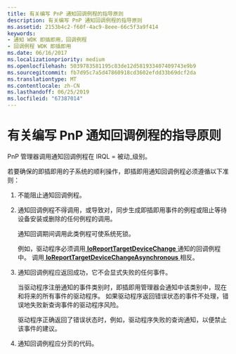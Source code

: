 ```yaml
---
title: 有关编写 PnP 通知回调例程的指导原则
description: 有关编写 PnP 通知回调例程的指导原则
ms.assetid: 2153b4c2-f60f-4ac9-8eee-66c5f3a9f414
keywords:
- 通知 WDK 即插即用，回调例程
- 回调例程 WDK 即插即用
ms.date: 06/16/2017
ms.localizationpriority: medium
ms.openlocfilehash: 5039783581195c83de12d581933407409743e9b9
ms.sourcegitcommit: fb7d95c7a5d47860918cd3602efdd33b69dcf2da
ms.translationtype: MT
ms.contentlocale: zh-CN
ms.lasthandoff: 06/25/2019
ms.locfileid: "67387014"
---
```

# <a name="guidelines-for-writing-pnp-notification-callback-routines"></a>有关编写 PnP 通知回调例程的指导原则





PnP 管理器调用通知回调例程在 IRQL = 被动\_级别。

若要确保的即插即用的子系统的顺利操作，即插即用通知回调例程必须遵循以下准则：

1.  不能阻止通知回调例程。

2.  通知回调例程不得调用，或导致对，同步生成即插即用事件的例程或阻止等待设备安装或删除的任何例程的调用。

    通知回调期间调用此类例程可使系统死锁。

    例如，驱动程序必须调用[ **IoReportTargetDeviceChange** ](https://docs.microsoft.com/windows-hardware/drivers/ddi/content/wdm/nf-wdm-ioreporttargetdevicechange)通知的回调例程中。 调用[ **IoReportTargetDeviceChangeAsynchronous** ](https://docs.microsoft.com/windows-hardware/drivers/ddi/content/wdm/nf-wdm-ioreporttargetdevicechangeasynchronous)相反。

3.  通知回调例程应返回成功，它不会显式失败的任何事件。

    当驱动程序注册通知的事件类别时，即插即用管理器会通知中该类别中，现在和将来的所有事件的驱动程序。 如果驱动程序返回错误状态的事件不处理，错误地失败新查询事件的驱动程序风险。

    驱动程序正确返回了错误状态时，例如，驱动程序失败的查询通知，以便禁止该事件的建议。

4.  通知回调例程应分页的代码。

 

 




